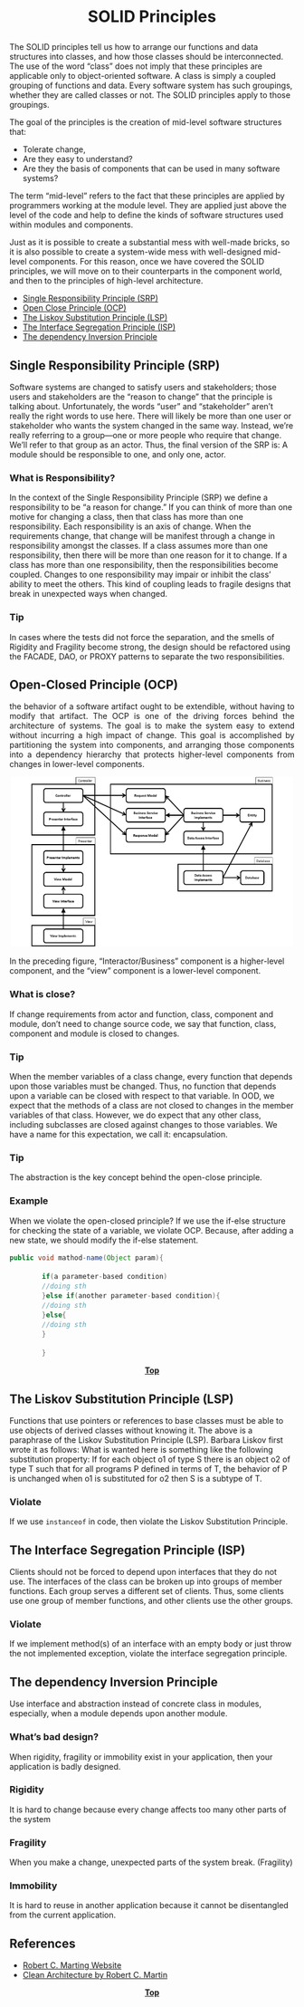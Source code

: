# <p align="center">SOLID Principles</p>

<p align="justify">

The SOLID principles tell us how to arrange our functions and data structures into classes, and how those classes should
be interconnected. The use of the word “class” does not imply that these principles are applicable only to
object-oriented software. A class is simply a coupled grouping of functions and data. Every software system has such
groupings, whether they are called classes or not. The SOLID principles apply to those groupings.

</p>

<p align="justify">

The goal of the principles is the creation of mid-level software structures that:

* Tolerate change,
* Are they easy to understand?
* Are they the basis of components that can be used in many software systems?

</p>

<p align="justify">

The term “mid-level” refers to the fact that these principles are applied by programmers working at the module level.
They are applied just above the level of the code and help to define the kinds of software structures used within
modules and components.

</p>

<p align="justify">

Just as it is possible to create a substantial mess with well-made bricks, so it is also possible to create a
system-wide mess with well-designed mid-level components. For this reason, once we have covered the SOLID principles, we
will move on to their counterparts in the component world, and then to the principles of high-level architecture.

</p>

* [Single Responsibility Principle (SRP)](#single-responsibility-principle-srp)
* [Open Close Principle (OCP)](#open-closed-principle-ocp)
* [The Liskov Substitution Principle (LSP)](#the-liskov-substitution-principle-lsp)
* [The Interface Segregation Principle (ISP)](#the-interface-segregation-principle-isp)
* [The dependency Inversion Principle](#the-dependency-inversion-principle)

## Single Responsibility Principle (SRP)

<p align="justify">

Software systems are changed to satisfy users and stakeholders; those users and stakeholders are the “reason to change”
that the principle is talking about.
Unfortunately, the words “user” and “stakeholder” aren’t really the right words to use here. There will likely be more
than one user or stakeholder who wants the system changed in the same way. Instead, we’re really referring to a
group—one or more people who require that change. We’ll refer to that group as an actor.
Thus, the final version of the SRP is: A module should be responsible to one, and only one, actor.
</p>

### What is Responsibility?

<p align="justify">

In the context of the Single Responsibility Principle (SRP) we define a responsibility to be “a reason for change.” If
you can think of more than one motive for changing a class, then that class has more than one responsibility.
Each responsibility is an axis of change. When the requirements change, that change will be manifest through a change in
responsibility amongst the classes. If a class assumes more than one responsibility, then there will be more than one
reason for it to change.
If a class has more than one responsibility, then the responsibilities become coupled. Changes to one responsibility may
impair or inhibit the class’ ability to meet the others. This kind of coupling leads to fragile designs that break in
unexpected ways when changed.

</p>

### Tip

<p align="justify">

In cases where the tests did not force the separation, and the smells of Rigidity and Fragility become strong, the
design should be refactored using the FACADE, DAO, or PROXY patterns to separate the two responsibilities.

</p>

## Open-Closed Principle (OCP)

<p align="justify">
the behavior of a software artifact ought to be extendible, without having to modify that artifact.
The OCP is one of the driving forces behind the architecture of systems. The goal is to make the system easy to extend without incurring a high impact of change. This goal is accomplished by partitioning the system into components, and arranging those components into a dependency hierarchy that protects higher-level components from changes in lower-level components.

</p>


<p align="center">

<img src="image/ocp.png" width="500" height="300" />

</p>

<p align="justify">

In the preceding figure, “Interactor/Business” component is a higher-level component, and the “view” component is a
lower-level
component.

</p>

### What is close?

<p align="justify">

If change requirements from actor and function, class, component and module, don’t need to change source code, we say
that function, class, component and module is closed to changes.

</p>

### Tip

<p align="justify">

When the member variables of a class change, every function that depends upon those
variables must be changed. Thus, no function that depends upon a variable can be closed
with respect to that variable.
In OOD, we expect that the methods of a class are not closed to changes in the member
variables of that class. However, we do expect that any other class, including subclasses
are closed against changes to those variables. We have a name for this expectation,
we call it: encapsulation.

</p>

### Tip

<p align="justify">

The abstraction is the key concept behind the open-close principle.

</p>

### Example

<p align="justify">

When we violate the open-closed principle?
If we use the if-else structure for checking the state of a variable, we violate OCP. Because, after adding a new state,
we should modify the if-else statement.

</p>

```java
public void mathod-name(Object param){

        if(a parameter-based condition)
        //doing sth
        }else if(another parameter-based condition){
        //doing sth
        }else{
        //doing sth
        }

        }


```

**<p align="center"> [Top](#SOLID-Principles) </p>**

## The Liskov Substitution Principle (LSP)

<p align="justify">

Functions that use pointers or references to base classes must be able to use objects of derived classes without knowing
it.
The above is a paraphrase of the Liskov Substitution Principle (LSP). Barbara Liskov first wrote it as follows:
What is wanted here is something like the following substitution property: If for each object o1 of type S there is an
object o2 of type T such that for all programs P defined in terms of T, the behavior of P is unchanged when o1 is
substituted for o2 then S is a subtype of T.

</p>

### Violate

<p align="justify">

If we use `instanceof` in code, then violate the Liskov Substitution Principle.

</p>

## The Interface Segregation Principle (ISP)

<p align="justify">

Clients should not be forced to depend upon interfaces that they do not use.
The interfaces of the class can be broken up into groups of member functions. Each group serves a different set of
clients. Thus, some clients use one group of member functions, and other clients use the other groups.

</p>

### Violate

<p align="justify">

If we implement method(s) of an interface with an empty body or just throw the not implemented exception, violate the
interface segregation principle.

</p>

## The dependency Inversion Principle

<p align="justify">

Use interface and abstraction instead of concrete class in modules, especially, when a module depends upon another
module.

</p>

### What’s bad design?

<p align="justify">

When rigidity, fragility or immobility exist in your application, then your application is badly designed.

</p>

### Rigidity
It is hard to change because every change affects too many other parts of the system

### Fragility
When you make a change, unexpected parts of the system break. (Fragility)

### Immobility
It is hard to reuse in another application because it cannot be disentangled from
the current application.



## References
* [Robert C. Marting Website](http://cleancoder.com/)
* [Clean Architecture by Robert C. Martin](https://www.amazon.com/dp/0134494164)

**<p align="center"> [Top](#solid-principles) </p>**





